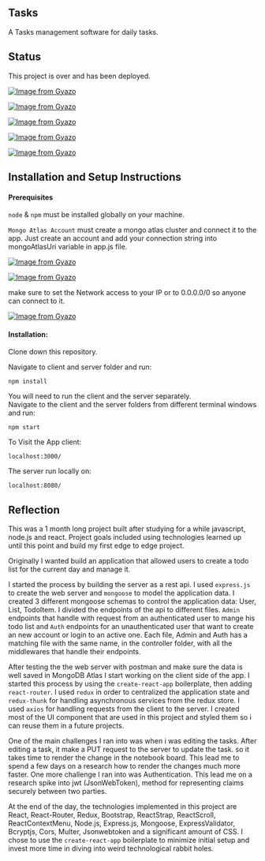 ## Tasks
A Tasks management software for daily tasks. 

## Status
This project is over and has been deployed.

[![Image from Gyazo](https://i.gyazo.com/8af73e1ee6214d7559ff057c22440a87.png)](https://gyazo.com/8af73e1ee6214d7559ff057c22440a87)

[![Image from Gyazo](https://i.gyazo.com/485d11fbe4fd65c23b196ef6c56908f9.gif)](https://gyazo.com/485d11fbe4fd65c23b196ef6c56908f9)
 
[![Image from Gyazo](https://i.gyazo.com/ce9152d04e390fe65fc15caab6375169.gif)](https://gyazo.com/ce9152d04e390fe65fc15caab6375169)
 
[![Image from Gyazo](https://i.gyazo.com/95e81294c14f69a7914f822518a35788.gif)](https://gyazo.com/95e81294c14f69a7914f822518a35788)
 
[![Image from Gyazo](https://i.gyazo.com/bac0b33e20d64cf645b0175fece9445c.gif)](https://gyazo.com/bac0b33e20d64cf645b0175fece9445c)
 
## Installation and Setup Instructions

#### Prerequisites
`node` & `npm` must be installed globally on your machine.


`Mongo Atlas Account` must create a mongo atlas cluster and connect it to the app. Just create an account and add your connection string into mongoAtlasUri variable in app.js file.

[![Image from Gyazo](https://i.gyazo.com/aa6d7ac9de76551cf2325d04805b576b.gif)](https://gyazo.com/aa6d7ac9de76551cf2325d04805b576b)

[![Image from Gyazo](https://i.gyazo.com/cfa88eae77dc0f17c55d1481ea99b60f.png)](https://gyazo.com/cfa88eae77dc0f17c55d1481ea99b60f)

make sure to set the Network access to your IP or to 0.0.0.0/0 so anyone can connect to it.

[![Image from Gyazo](https://i.gyazo.com/ea6e6341f2dd488b4f3886bfc14842e4.png)](https://gyazo.com/ea6e6341f2dd488b4f3886bfc14842e4)


#### Installation:

Clone down this repository. 

Navigate to client and server folder and run:  

`npm install`  

You will need to run the client and the server separately.  
Navigate to the client and the server folders from different terminal windows and run:

`npm start`  

To Visit the App client:

`localhost:3000/`  

The server run locally on:

`localhost:8080/`  

## Reflection

This was a 1 month long project built after studying for a while javascript, node.js and react. Project goals included using technologies learned up until this point and build my first edge to edge project.
  
Originally I wanted build an application that allowed users to create a todo list for the current day and manage it. 

I started the process by building the server as a rest api. I used `express.js` to create the web server and `mongoose` to model the application data. I created 3 different mongoose schemas to control the application data: User, List, TodoItem.
I divided the endpoints of the api to different files. `Admin` endpoints that handle with request from an authenticated user to mange his todo list and `Auth` endpoints for an unauthenticated user that want to create an new account or login to an active one.
Each file, Admin and Auth has a matching file with the same name, in the controller folder, with all the middlewares that handle their endpoints.

After testing the the web server with postman and make sure the data is well saved in MongoDB Atlas I start working on the client side of the app. I started this process by using  the `create-react-app` boilerplate, then adding `react-router`. I used `redux` in order to centralized the application state and `redux-thunk` for handling asynchronous services from the redux store. I used `axios` for handling requests from the client to the server. I created most of the UI component that are used in this project and styled them so i can reuse them in a future projects.    

One of the main challenges I ran into was when i was editing the tasks. After editing a task, it make a PUT request to the server to update the task. so it takes time to render the change in the notebook board. This lead me to spend a few days on a research how to render the changes much more faster. One more challenge I ran into was Authentication. This lead me on a research spike into jwt (JsonWebToken), method for representing claims securely between two parties.

At the end of the day, the technologies implemented in this project are React, React-Router, Redux, Bootstrap, ReactStrap, ReactScroll, ReactContextMenu, Node.js, Express.js, Mongoose, ExpressValidator, Bcryptjs, Cors, Multer, Jsonwebtoken and a significant amount of CSS. I chose to use the `create-react-app` boilerplate to minimize initial setup and invest more time in diving into weird technological rabbit holes.